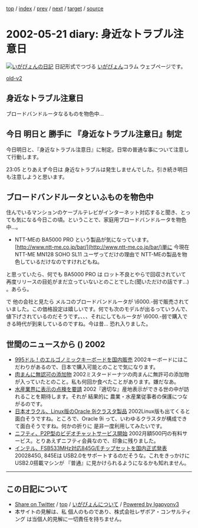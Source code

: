 [top](../index.html) 
 / [index](index.html) 
 / [prev](ig020520.html) 
 / [next](ig020522.html) 
 / [target](http://www.igapyon.jp/igapyon/diary/2002/ig020521.html) 
 / [source](https://github.com/igapyon/diary/blob/master/2002/ig020521.src.md) 

2002-05-21 diary: 身近なトラブル注意日
=====================================================================================================
[![いがぴょんの日記](http://www.igapyon.jp/igapyon/diary/images/iga200306s.jpg "いがぴょん")](http://www.igapyon.jp/igapyon/diary/memo/memoigapyon.html) 日記形式でつづる [いがぴょん](http://www.igapyon.jp/igapyon/diary/memo/memoigapyon.html)コラム ウェブページです。

[old-v2](ig020521-orig.html)

## 身近なトラブル注意日

ブロードバンドルータなるものを物色中…


## 今日 明日と 勝手に 『身近なトラブル注意日』制定

今日明日と、『身近なトラブル注意日』に制定。日常の普通な事について注意して行動します。

23:05 とりあえず今日は 身近なトラブルは発生しませんでした。引き続き明日も注意しようと思います。

## ブロードバンドルータといふものを物色中

住んでいるマンションのケーブルテレビがインターネット対応すると聞き、とっても気になる今日この頃。ということで、家庭用ブロードバンドルータを物色中…。

* NTT-MEの BA5000 PRO という製品が気になっています。 
  [http://www.ntt-me.co.jp/bar/](http://www.ntt-me.co.jp/bar/)単に 今現在 NTT-ME MN128 SOHO SL11 ユーザってだけの理由で NTT-MEの製品を物色しているだけなのですけれどもね。 

と思っていたら、何でも BA5000 PRO は ロット不良とやらで回収されていて 再度リリースの目処がまだ立っていないとのことでした(聞いただけの話です…) 。あらら。

で 他の会社と見たら メルコのブロードバンドルータが \6000.-弱で販売されていました。この価格設定は嬉しいです。何でも次のモデルが出るっていうんで、値下げされているのだそうです。、、、それにしてもルータが \6000.-弱で購入できる時代が到来しているのですね。今は昔… 恐れ入りました。

## 世間のニュースから () 2002

* [995ドル！のエルゴノミックキーボードを国内販売](http://www.zdnet.co.jp/news/0205/20/njbt_13.html)  2002キーボードにはこだわりがあるので、日本で購入可能とのことで気になります。
* [肉まんに無認可の添加物](http://www.nhk.or.jp/news/2002/05/21/grri84000000cc4i.html)  2002ミスタードーナツの肉まんに無許可の添加物が入っていたとのこと。私も何回か食べたことがあります。嫌だなあ。
* [水産業界に表示の点検を要請](http://www.nhk.or.jp/news/2002/05/21/grri84000000ccny.html)  2002『適切な』産地表示ができる世の中が訪れることを期待します。それが 結果的に 農業・水産業従事者の保護につながるのです。
* [日本オラクル、Linux版のOracle 9iクラスタ製品](http://biztech.nikkeibp.co.jp/wcs/show/leaf?CID=onair/biztech/comp/186085)  2002Linux版も出てくると面白そうですね。ところで、Oracle 9i って、いわゆるクラスタが構成できて面白そうですね。何かの折りに 是非一度利用してみたいです。
* [ニフティ、P2P型のビデオチャットサービス開始](http://www.zdnet.co.jp/news/0205/21/njbt_02.html)  2002月額500円の有料サービス。とりあえずニフティ会員なので、印象に残りました。
* [インテル、FSB533MHz対応845G/Eチップセットを国内正式発表](http://www.zdnet.co.jp/news/0205/21/njbt_03.html)  2002845G, 845Eは USB2.0をサポートするのだそうな。これをきっかけに USB2.0搭載マシンが 『普通』に見かけられるようになるかも知れません。


----------------------------------------------------------------------------------------------------

## この日記について

* [Share on Twitter](https://twitter.com/intent/tweet?hashtags=igapyon%2Cdiary%2C%E3%81%84%E3%81%8C%E3%81%B4%E3%82%87%E3%82%93&text=%E8%BA%AB%E8%BF%91%E3%81%AA%E3%83%88%E3%83%A9%E3%83%96%E3%83%AB%E6%B3%A8%E6%84%8F%E6%97%A5&url=http%3A%2F%2Fwww.igapyon.jp%2Figapyon%2Fdiary%2F2002%2Fig020521.html) / [top](../index.html) / [いがぴょんについて](http://www.igapyon.jp/igapyon/diary/memo/memoigapyon.html) / [Powered by Igapyonv3](https://github.com/igapyon/igapyonv3)
* 本サイトの見解は、私 個人のものであり、株式会社レザボア・コンサルティング は当個人的見解に一切責任を持ちません。 
